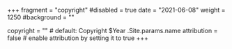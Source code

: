 +++
fragment = "copyright"
#disabled = true
date = "2021-06-08"
weight = 1250
#background = ""

copyright = "" # default: Copyright $Year .Site.params.name
attribution = false # enable attribution by setting it to true
+++
